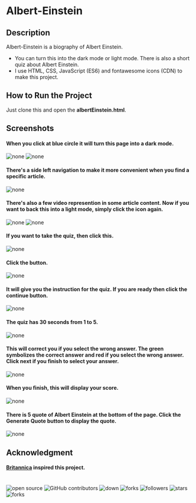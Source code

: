 # Albert-Einstein

## Description
Albert-Einstein is a biography of Albert Einstein.

- You can turn this into the dark mode or light mode. There is also a short quiz about Albert Einstein.
- I use HTML, CSS, JavaScript (ES6) and fontawesome icons (CDN) to make this project.

## How to Run the Project
Just clone this and open the **albertEinstein.html**.

## Screenshots
#### When you click at blue circle it will turn this page into a dark mode.
![none](screenshots/1.png?raw=true)
![none](screenshots/2.png?raw=true) 
#### There's a side left navigation to make it more convenient when you find a specific article.
![none](screenshots/3.png?raw=true)
#### There's also a few video represention in some article content. Now if you want to back this into a light mode, simply click the icon again.
![none](screenshots/4.png?raw=true)
![none](screenshots/5.png?raw=true) 
#### If you want to take the quiz, then click this.
![none](screenshots/6.png?raw=true)
#### Click the button.
![none](screenshots/7.png?raw=true)
#### It will give you the instruction for the quiz. If you are ready then click the **continue button**.
![none](screenshots/8.png?raw=true) 
#### The quiz has 30 seconds from 1 to 5.
![none](screenshots/9.png?raw=true)
#### This will correct you if you select the wrong answer. The green symbolizes the correct answer and red if you select the wrong answer. Click next if you finish to select your answer.
![none](screenshots/10.png?raw=true)
#### When you finish, this will display your score.
![none](screenshots/11.png?raw=true)
#### There is 5 quote of Albert Einstein at the bottom of the page. Click the **Generate Quote** button to display the quote.
![none](screenshots/13.png?raw=true)

## Acknowledgment
#### [Britannica](https://www.britannica.com/biography/Albert-Einstein/Legacy) inspired this project. 
#

![open source](https://img.shields.io/badge/Open%20Source-%F0%9F%92%9A-white)
![GitHub contributors](https://img.shields.io/github/contributors/Llanz-dev/Albert-Einstein)
![down](https://img.shields.io/github/downloads/Llanz-dev/Albert-Einstein/total)
![forks](https://img.shields.io/github/last-commit/Llanz-dev/Albert-Einstein)
![followers](https://img.shields.io/github/followers/Llanz-dev?style=social)
![stars](https://img.shields.io/github/stars/Llanz-dev?style=social)
![forks](https://img.shields.io/github/forks/Llanz-dev/Albert-Einstein?style=social)
